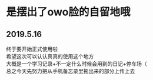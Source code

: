 是摆出了owo脸的自留地哦
==
2019.5.16
----
终于要开始正式使用啦<br>
希望这次可以认认真真的使用这个地方<br>
大概是一个学习记录+不一定什么时候会用到的日记+停车场（<br>
总之今天先努力把从手机备忘录里拖出来的部分上传上去<br>
